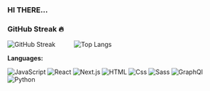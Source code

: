 <!-- 
[![GitHub Streak](https://streak-stats.demolab.com/?user=sainudheenp)](https://git.io/streak-stats) -->
### HI THERE...

### GitHub Streak 🔥
![GitHub Streak](https://streak-stats.demolab.com/?user=sainudheenp)&emsp;&emsp;&emsp;![Top Langs](https://github-readme-stats.vercel.app/api/top-langs/?username=sainudheenp&theme=tokyonight&layout=compact)

**Languages:** 
<p>
  <img alt="JavaScript" src="https://img.shields.io/badge/JavaScript-F7DF1E?logo=javascript&logoColor=white&style=for-the-badge" />
  <img alt="React" src="https://img.shields.io/badge/React-61DAFB?logo=react&logoColor=white&style=for-the-badge" />
  
  <img alt="Next.js" src="https://img.shields.io/badge/Next.js-000000?logo=next.js&logoColor=white&style=for-the-badge" />
  <img alt="HTML" src="https://img.shields.io/badge/HTML-E34F26?logo=html5&logoColor=white&style=for-the-badge" />
  <img alt="Css" src="https://img.shields.io/badge/CSS-1572B6?logo=css3&logoColor=white&style=for-the-badge" />
  <img alt="Sass" src="https://img.shields.io/badge/Sass-CC6699?logo=sass&logoColor=white&style=for-the-badge" />
  <img alt="GraphQl" src="https://img.shields.io/badge/GraphQL-E10098?logo=graphql&logoColor=white&style=for-the-badge" />
  <img alt="Python" src="https://img.shields.io/badge/python-61DAFB?logo=python&logoColor=white&style=for-the-badge" />

</p>